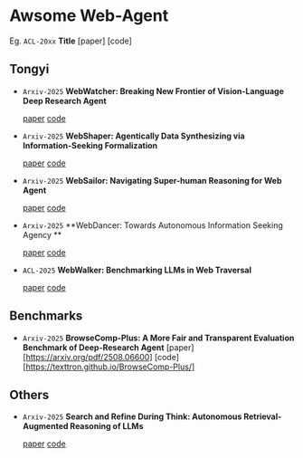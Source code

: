# Awsome Web-Agent

Eg. `ACL-20xx` **Title** [paper] [code]

## Tongyi

- `Arxiv-2025` **WebWatcher: Breaking New Frontier of Vision-Language Deep Research Agent**

  [paper](https://arxiv.org/pdf/2508.05748) [code](https://github.com/Alibaba-NLP/WebAgent) 

- `Arxiv-2025` **WebShaper: Agentically Data Synthesizing via Information-Seeking Formalization**

  [paper](https://arxiv.org/pdf/2507.15061) [code](https://github.com/Alibaba-NLP/WebAgent) 

- `Arxiv-2025` **WebSailor: Navigating Super-human Reasoning for Web Agent**    

  [paper](https://arxiv.org/pdf/2507.02592) [code](https://github.com/Alibaba-NLP/WebAgent) 

- `Arxiv-2025` **WebDancer: Towards Autonomous Information Seeking Agency **   

  [paper](https://arxiv.org/pdf/2505.22648) [code](https://github.com/Alibaba-NLP/WebAgent) 

- `ACL-2025` **WebWalker: Benchmarking LLMs in Web Traversal**

  [paper](https://arxiv.org/pdf/2501.07572) [code](https://github.com/Alibaba-NLP/WebAgent) 



## Benchmarks

- `Arxiv-2025` **BrowseComp-Plus: A More Fair and Transparent Evaluation Benchmark of Deep-Research Agent** [paper][https://arxiv.org/pdf/2508.06600] [code][https://texttron.github.io/BrowseComp-Plus/]



## Others

- `Arxiv-2025` **Search and Refine During Think: Autonomous Retrieval-Augmented Reasoning of LLMs**

  [paper](https://arxiv.org/pdf/2505.11277) [code](https://github.com/syr-cn/AutoRefine) 

